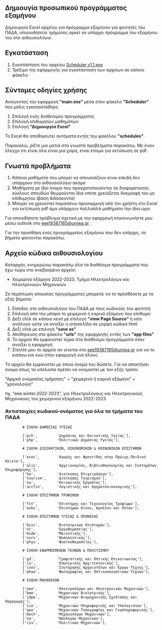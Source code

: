 ## Δημιουγία προσωπικού προγράμματος εξαμήνου

Δημιουργία Excel αρχείου για πρόγραμμα εξαμήνου για φοιτητές του ΠΑΔΑ,
οποιουδήποτε τμήματος αρκεί να υπάρχει πρόγραμμα του εξαμήνου του στο αιθουσιολόγιο.


## Εγκατάσταση

1. Εγκατάσταση του αρχείου [Scheduler v1.1.exe](https://github.com/VaggM/Scheduler/blob/main/Scheduler%20v1.1.exe)
2. Τρέξιμο της εφαρμογής για εγκατάσταση των αρχείων σε κάποιο φάκελο


## Σύντομες οδηγίες χρήσης

Ανοίγοντας την εφαρμογή **"main.exe"** μέσα στον φάκελο **"Scheduler"** που μόλις εγκαταστάθηκε:

1. Επιλογή ενός διαθέσιμου προγράμματος
2. Επιλογή επιθυμητών μαθημάτων
3. Επιλογή **"Δημιουργία Excel"**

Το Excel θα αποθηκευτεί αυτόματα εντός του φακέλου **"schedules"**.

Παρακαλώ, ρίξτε μια ματιά στα γνωστά προβλήματα παρακάτω.
Με έναν έλεγχο ότι είναι όλα είναι μια χαρά, είναι έτοιμο για εκτύπωση σε pdf.


## Γνωστά προβλήματα

1. Κάποια μαθήματα που μπορεί να απουσιάζουν είναι επειδή δεν υπάρχουν στο αιθουσιολόγιο ακόμα
2. Μαθήματα με ίδιο όνομα που πραγματοποιούνται σε διαφορετικούς κύκλους σπουδών
   θεωρούνται ίδια οπότε χρειάζεται διαγραφή του μη επιθυμητού (βάση διδάσκοντα)
3. Μπορεί να χρειαστεί παραπάνω προσαρμογή από τον χρήστη στο Excel για εκτύπωση pdf 
   άμα υπάρχουν πολλαπλά μαθήματα την ίδια ώρα

Για οποιοδήποτε πρόβλημα σχετικά με την εφαρμογή επικοινωνήστε μου μέσω outlook στο eee19387165@uniwa.gr .

Για την προσθήκη ενός προγράμματος εξαμήνου που δεν υπάρχει, τα βήματα φαίνονται παρακάτω.


## Αρχείο κώδικα αιθουσιολογίου

Καταρχήν, ενημερώνω παρακάτω όλα τα διαθέσιμα προγράμματα που έχω τώρα στο ανεβασμένο αρχείο:

* Χειμερινό εξάμηνο 2022-2023, Τμήμα Ηλεκτρολόγων και Ηλεκτρονικών Μηχανικών

Σε περίπτωση απουσίας προγράμματος μπορείτε να το προσθέσετε με τα εξής βήματα:

1. Είσοδος στο αιθουσιολόγιο του ΠΑΔΑ με τους κωδικούς του φοιτητή
2. Επιλογή από την μπάρα το χειμερινό ή εαρινό εξάμηνο που επιθυμεί
3. Δεξί click σε κάποιο κενό με επιλογή **"view Page Source"** ή κάτι ανάλογο 
   ώστε να ανοίξει η ιστοσελίδα σε μορφή κώδικα html
4. Δεξί click με επιλογή **"save as"**
5. Αποθήκευση στο φάκελο **"urls"** της εφαρμογής εντός των **"app files"**
6. Το αρχείο θα εμφανιστεί τώρα στα διαθέσιμα προγράμματα όταν ανοίξει η εφαρμογή
7. Στείλτε μου το αρχείο αν γίνεται στο eee19387165@uniwa.gr για να το εισάγω 
και εγώ στην εφαρμογή για όλους

Το αρχείο θα εμφανιστεί με όποιο όνομα του δώσετε. Για να αποκτήσει όνομα 
όπως τα υπόλοιπα πρέπει να ονομαστεί με τον εξής τρόπο:

"Αρχικά ονομασίας τμήματος" + "χειμερινό ή εαρινό εξάμηνο" + "χρονολογία"

πχ. "eee.winter.2022-2023", για Ηλεκτρολόγους και Ηλεκτρονικούς Μηχανικούς 
του χειμερινού εξαμήνου 2022-2023


### Αντιστοιχίες κωδικού-ονόματος για όλα τα τμήματα του ΠΑΔΑ

            # ΣΧΟΛΗ ΔΗΜΟΣΙΑΣ ΥΓΕΙΑΣ

            ['pch',         'Δημόσιας και Κοινοτικής Υγείας'],
            ['php',         'Πολιτικών Δημόσιας Υγείας'],

            # ΣΧΟΛΗ ΔΙΟΙΚΗΤΙΚΩΝ, ΟΙΚΟΝΟΜΙΚΩΝ & ΚΟΙΝΩΝΙΚΩΝ ΕΠΙΣΤΗΜΩΝ

            ['ecec',        'Αγωγής και Φροντίδας στην Πρώιμη Παιδική Ηλικία'],
            ['alis',        'Αρχειονομίας, Βιβλιοθηκονομίας και Συστημάτων Πληροφόρησης'],
            ['ba',          'Διοίκησης Επιχειρήσεων'],
            ['tourism',     'Διοίκησης Τουρισμού'],
            ['sw',          'Κοινωνικής Εργασίας'],
            ['accfin',      'Λογιστικής και Χρηματοοικονομικής'],

            # ΣΧΟΛΗ ΕΠΙΣΤΗΜΩΝ ΤΡΟΦΙΜΩΝ

            ['fst',         'Επιστήμης και Τεχνολογίας Τροφίμων'],
            ['wvbs',        'Επιστημών Οίνου, Αμπέλου και Ποτών'],

            # ΣΧΟΛΗ ΕΠΙΣΤΗΜΩΝ ΥΓΕΙΑΣ & ΠΡΟΝΟΙΑΣ

            ['bisc',        'Βιοϊατρικών Επιστημών'],
            ['ot',          'Εργοθεραπείας'],
            ['midw',        'Μαιευτικής'],
            ['nurs',        'Νοσηλευτικής'],
            ['phys',        'Φυσικοθεραπείας'],

            # ΣΧΟΛΗ ΕΦΑΡΜΟΣΜΕΝΩΝ ΤΕΧΝΩΝ & ΠΟΛΙΤΙΣΜΟΥ

            ['gd',          'Γραφιστικής και Οπτικής Επικοινωνίας'],
            ['ia',          'Εσωτερικής Αρχιτεκτονικής'],
            ['cons',        'Συντήρησης Αρχαιοτήτων και Έργων Τέχνης'],
            ['phaa',        'Φωτογραφίας και Οπτικοακουστικών Τεχνών'],

            # ΣΧΟΛΗ ΜΗΧΑΝΙΚΩΝ

            ['eee',         'Ηλεκτρολόγων και Ηλεκτρονικών Μηχανικών'],
            ['bme',         'Μηχανικών Βιοϊατρικής'],
            ['idpe',        'Μηχανικών Βιομηχανικής Σχεδίασης και Παραγωγής'],
            ['ice',         'Μηχανικών Πληροφορικής και Υπολογιστών'],
            ['geo',         'Μηχανικών Τοπογραφίας και Γεωπληροφορικής'],
            ['mech',        'Μηχανολόγων Μηχανικών'],
            ['na',          'Ναυπηγών Μηχανικών'],
            ['civ',         'Πολιτικών Μηχανικών'],
